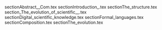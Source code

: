 sectionAbstract__Com.tex
sectionIntroduction_.tex
sectionThe_structure.tex
section_The_evolution_of_scientific__.tex
sectionDigital_scientific_knowledge.tex
sectionFormal_languages.tex
sectionComposition.tex
sectionThe_evolution.tex
